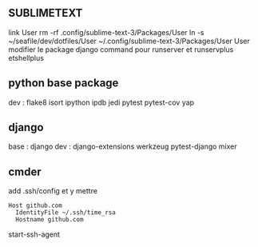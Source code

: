 ## SUBLIMETEXT
link User
rm -rf .config/sublime-text-3/Packages/User
ln -s ~/seafile/dev/dotfiles/User ~/.config/sublime-text-3/Packages/User
User
modifier le package django command pour runserver et runservplus etshellplus


## python base package
dev : flake8 isort ipython ipdb jedi pytest pytest-cov yap

## django
base : django
dev : django-extensions werkzeug pytest-django mixer

## cmder
add .ssh/config et y mettre
```
Host github.com
  IdentityFile ~/.ssh/time_rsa
  Hostname github.com
  ```
  start-ssh-agent
